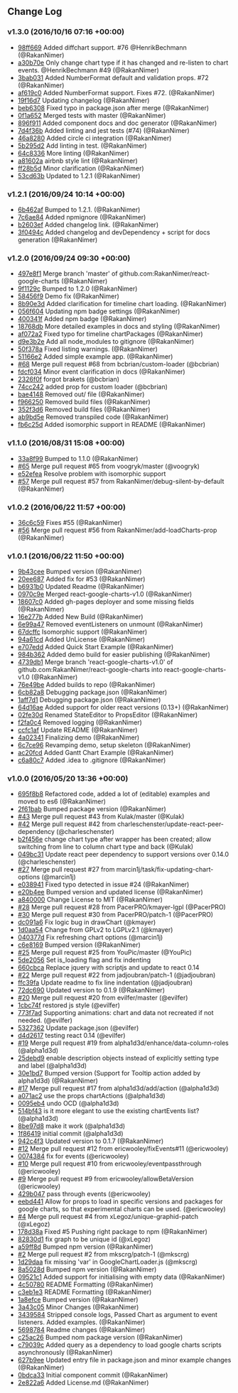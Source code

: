 ## Change Log

### v1.3.0 (2016/10/16 07:16 +00:00)
- [98ff669](https://github.com/RakanNimer/react-google-charts/commit/98ff669f87355cdb9e6b40c70baeaf60bd742c98) Added diffchart support. #76 @HenrikBechmann (@RakanNimer)
- [a30b70e](https://github.com/RakanNimer/react-google-charts/commit/a30b70e80e1c727b71c9741d3aa8788eafe79463) Only change chart type if it has changed and re-listen to chart events. @HenrikBechmann #49 (@RakanNimer)
- [3bab031](https://github.com/RakanNimer/react-google-charts/commit/3bab0310a806b0c041f6077b37cc0293f70a6fe2) Added NumberFormat default and validation props. #72 (@RakanNimer)
- [af619c0](https://github.com/RakanNimer/react-google-charts/commit/af619c0441ac202d78a6e29a258907554f2fce79) Added NumberFormat support. Fixes #72. (@RakanNimer)
- [19f16d7](https://github.com/RakanNimer/react-google-charts/commit/19f16d7d9b1c8e9b64f71b2825ed84740d2e209a) Updating changelog (@RakanNimer)
- [beb6308](https://github.com/RakanNimer/react-google-charts/commit/beb630854e4e136f313e4b4c2236a3a5df9099dd) Fixed typo in package.json after merge (@RakanNimer)
- [0f1a652](https://github.com/RakanNimer/react-google-charts/commit/0f1a652b5c563a53405a9958f92acd8737f215d3) Merged tests with master (@RakanNimer)
- [896f911](https://github.com/RakanNimer/react-google-charts/commit/896f911a90be61a36b5172ca5a8ed98145eec53e) Added component docs and doc generator (@RakanNimer)
- [7d4f36b](https://github.com/RakanNimer/react-google-charts/commit/7d4f36b69618f7d4a8143189f14b3a20a39897eb) Added linting and jest tests (#74) (@RakanNimer)
- [46a8280](https://github.com/RakanNimer/react-google-charts/commit/46a8280c5b81dd518be57f1ebf253fdcf63f42e5) Added circle ci integration (@RakanNimer)
- [5b295d2](https://github.com/RakanNimer/react-google-charts/commit/5b295d2fb12ab7c869ef1fb16a0cafa7b20832df) Add linting in test. (@RakanNimer)
- [64c8336](https://github.com/RakanNimer/react-google-charts/commit/64c833640bd64475e894221914451d1ed731ff06) More linting (@RakanNimer)
- [a81602a](https://github.com/RakanNimer/react-google-charts/commit/a81602af076cf2123d66d7d7c8304dc5be323b25) airbnb style lint (@RakanNimer)
- [ff28b5d](https://github.com/RakanNimer/react-google-charts/commit/ff28b5d9f1cf87af0632963137ea13b9071d95cd) Minor clarification (@RakanNimer)
- [53cd63b](https://github.com/RakanNimer/react-google-charts/commit/53cd63b2b8bf85b7b89a36a8b537417753ee765f) Updated to 1.2.1 (@RakanNimer)

### v1.2.1 (2016/09/24 10:14 +00:00)
- [6b462af](https://github.com/RakanNimer/react-google-charts/commit/6b462af854f9ea504e02512206a5c5f2823624ee) Bumped to 1.2.1. (@RakanNimer)
- [7c6ae84](https://github.com/RakanNimer/react-google-charts/commit/7c6ae84c8be9548e8c6f22aa8025564005596a32) Added npmignore (@RakanNimer)
- [b2603ef](https://github.com/RakanNimer/react-google-charts/commit/b2603efdec608645823e90953f06e499c0901507) Added changelog link. (@RakanNimer)
- [3f0494c](https://github.com/RakanNimer/react-google-charts/commit/3f0494c70fa545bbafab247ed6c3ffca690f83b4) Added changelog and devDependency + script for docs generation (@RakanNimer)

### v1.2.0 (2016/09/24 09:30 +00:00)
- [497e8f1](https://github.com/RakanNimer/react-google-charts/commit/497e8f183cf59ceef92573ecce870b5e184cf193) Merge branch 'master' of github.com:RakanNimer/react-google-charts (@RakanNimer)
- [9f1129c](https://github.com/RakanNimer/react-google-charts/commit/9f1129c5fb39661a92aa3fd6b2e5fcf42bfe1327) Bumped to 1.2.0 (@RakanNimer)
- [58456f9](https://github.com/RakanNimer/react-google-charts/commit/58456f91d72f9d13f8d585a39670d19ad7ba87f6) Demo fix (@RakanNimer)
- [8b90e3d](https://github.com/RakanNimer/react-google-charts/commit/8b90e3d6474b510c2341612f23102578e2eee4e0) Added clarification for timeline chart loading. (@RakanNimer)
- [056f604](https://github.com/RakanNimer/react-google-charts/commit/056f6042da2d0c7c1a1890d8e9b9e4bd44d8a189) Updating npm badge settings (@RakanNimer)
- [400341f](https://github.com/RakanNimer/react-google-charts/commit/400341f6dc7eaede1c19df3a1685b05d06c4f759) Added npm badge (@RakanNimer)
- [18768db](https://github.com/RakanNimer/react-google-charts/commit/18768db69e99a8c0b1ed9c1980dec6ff818f250e) More detailed examples in docs and styling (@RakanNimer)
- [af072a2](https://github.com/RakanNimer/react-google-charts/commit/af072a2acee43d0fb9dbac61f437030466a824a3) Fixed typo for timeline chartPackages (@RakanNimer)
- [d9e3b2e](https://github.com/RakanNimer/react-google-charts/commit/d9e3b2e28aabbaa03f933b772c08bbada5ae9ea2) Add all node_modules to gitignore (@RakanNimer)
- [50f378a](https://github.com/RakanNimer/react-google-charts/commit/50f378a57bf2d102f494eaf1f2bf06d81d609325) Fixed listing warnings. (@RakanNimer)
- [51166e2](https://github.com/RakanNimer/react-google-charts/commit/51166e2b57dc05b43a95db7d63cb000bb87ab966) Added simple example app. (@RakanNimer)
- [#68](https://github.com/RakanNimer/react-google-charts/pull/68) Merge pull request #68 from bcbrian/custom-loader (@bcbrian)
- [fdcf034](https://github.com/RakanNimer/react-google-charts/commit/fdcf034c3586e64cc006b019e35ab5687aedc484) Minor event clarification in docs (@RakanNimer)
- [2326f0f](https://github.com/RakanNimer/react-google-charts/commit/2326f0f4f0f645f636b127f409617a9b88037ae4) forgot brakets (@bcbrian)
- [74cc242](https://github.com/RakanNimer/react-google-charts/commit/74cc242008a86e53ec9b2f14d5f04706fb98a34b) added prop for custom loader (@bcbrian)
- [bae4148](https://github.com/RakanNimer/react-google-charts/commit/bae4148caa3d652ae3ea46b3091fe4ea8605ba7f) Removed out/ file (@RakanNimer)
- [f966250](https://github.com/RakanNimer/react-google-charts/commit/f9662504854b5acc89fec8c371cbc4c4c1341eb6) Removed build files (@RakanNimer)
- [352f3d6](https://github.com/RakanNimer/react-google-charts/commit/352f3d650937eecc0cf42db5a74586f008f6df42) Removed build files (@RakanNimer)
- [ab9bd5e](https://github.com/RakanNimer/react-google-charts/commit/ab9bd5e93f3a6b7a7c558401d254fa24a7156a7d) Removed transpiled code (@RakanNimer)
- [fb6c25d](https://github.com/RakanNimer/react-google-charts/commit/fb6c25d2d20738c6b86523152a3e9ae05f8c24c0) Added isomorphic support in README (@RakanNimer)

### v1.1.0 (2016/08/31 15:08 +00:00)
- [33a8f99](https://github.com/RakanNimer/react-google-charts/commit/33a8f992d1d758f2a8920030c5d52b15494c9721) Bumped to 1.1.0 (@RakanNimer)
- [#65](https://github.com/RakanNimer/react-google-charts/pull/65) Merge pull request #65 from voogryk/master (@voogryk)
- [e52efea](https://github.com/RakanNimer/react-google-charts/commit/e52efea8a3fa98ca224fb06cac139f8814687ded) Resolve problem with isomorphic support
- [#57](https://github.com/RakanNimer/react-google-charts/pull/57) Merge pull request #57 from RakanNimer/debug-silent-by-default (@RakanNimer)

### v1.0.2 (2016/06/22 11:57 +00:00)
- [36c6c59](https://github.com/RakanNimer/react-google-charts/commit/36c6c59db34312a8e17f3e71d2936d36fcf6ba01) Fixes #55 (@RakanNimer)
- [#56](https://github.com/RakanNimer/react-google-charts/pull/56) Merge pull request #56 from RakanNimer/add-loadCharts-prop (@RakanNimer)

### v1.0.1 (2016/06/22 11:50 +00:00)
- [9b43cee](https://github.com/RakanNimer/react-google-charts/commit/9b43cee7a373f0ef55d33fed0b4d7e3f530e9b8a) Bumped version (@RakanNimer)
- [20ee687](https://github.com/RakanNimer/react-google-charts/commit/20ee68711d65eed99d8f86d17fc4b32cb3cb1744) Added fix for #53 (@RakanNimer)
- [b6931b0](https://github.com/RakanNimer/react-google-charts/commit/b6931b0ce6ec6baca8998c502dbee5c74667cab9) Updated Readme (@RakanNimer)
- [0970c9e](https://github.com/RakanNimer/react-google-charts/commit/0970c9ebf2ba94e9d3cef68f9a02fc00f0ecb180) Merged react-google-charts-v1.0 (@RakanNimer)
- [18607c0](https://github.com/RakanNimer/react-google-charts/commit/18607c05ac1eb158dd35fda8090fa5e9e342447c) Added gh-pages deployer and some missing fields (@RakanNimer)
- [16e277b](https://github.com/RakanNimer/react-google-charts/commit/16e277bca480e53a416e0277e3d208619c5aa25e) Added New Build (@RakanNimer)
- [6e99a47](https://github.com/RakanNimer/react-google-charts/commit/6e99a477ddc7223b67e2083c020dd51868a5632b) Removed eventListeners on unmount (@RakanNimer)
- [67dcffc](https://github.com/RakanNimer/react-google-charts/commit/67dcffc03929d0b845904c1c00664d54a19f0446) Isomorphic support (@RakanNimer)
- [94a61cd](https://github.com/RakanNimer/react-google-charts/commit/94a61cddacc37fd9f8ab3cd13e67e6483a4e1412) Added UnLicense (@RakanNimer)
- [e707edd](https://github.com/RakanNimer/react-google-charts/commit/e707edd7e0175273ebdc97f9559d38bec1e182ef) Added Quick Start Example (@RakanNimer)
- [984b362](https://github.com/RakanNimer/react-google-charts/commit/984b362b7f524f39abfafcd5d10e7b4766b4f18c) Added demo build for easier publishing (@RakanNimer)
- [4739db1](https://github.com/RakanNimer/react-google-charts/commit/4739db1ca28c37601838391cea6475bd0bade960) Merge branch 'react-google-charts-v1.0' of github.com:RakanNimer/react-google-charts into react-google-charts-v1.0 (@RakanNimer)
- [76e49be](https://github.com/RakanNimer/react-google-charts/commit/76e49be19a8cae54de7cd678074c0722b43d03cb) Added builds to repo (@RakanNimer)
- [6cb82a8](https://github.com/RakanNimer/react-google-charts/commit/6cb82a89e0b63e0221519188308b4b9f50a648d5) Debugging package.json (@RakanNimer)
- [1aff7d1](https://github.com/RakanNimer/react-google-charts/commit/1aff7d1199c836bf29bf01873c186a5a4b592c08) Debugging package.json (@RakanNimer)
- [64d16ae](https://github.com/RakanNimer/react-google-charts/commit/64d16aea1bb8de8a2636b01c9b969b81b8ddf7ae) Added support for older react versions (0.13+) (@RakanNimer)
- [02fe30d](https://github.com/RakanNimer/react-google-charts/commit/02fe30d8ddcdbe7fcae0ea11e5134511b6aae978) Renamed StateEditor to PropsEditor (@RakanNimer)
- [f2fa0c4](https://github.com/RakanNimer/react-google-charts/commit/f2fa0c4da63ba0906759d9c2b70c8a8ad2f6d602) Removed logging (@RakanNimer)
- [ccfc1af](https://github.com/RakanNimer/react-google-charts/commit/ccfc1af6579fdb0168494959ab041ccdf1312d98) Update README (@RakanNimer)
- [4a02341](https://github.com/RakanNimer/react-google-charts/commit/4a02341e3c0865a7ef0450d838fbf56b9b23b81e) Finalizing demo (@RakanNimer)
- [6c7ce96](https://github.com/RakanNimer/react-google-charts/commit/6c7ce961380fb174f180d49f09cfbca766d3279a) Revamping demo, setup skeleton (@RakanNimer)
- [ac20fcd](https://github.com/RakanNimer/react-google-charts/commit/ac20fcdbf85ad5e7dc740a03fc604d65924d52b3) Added Gantt Chart Example (@RakanNimer)
- [c6a80c7](https://github.com/RakanNimer/react-google-charts/commit/c6a80c7fd6fd4aa6d5937046c221617752d9b29c) Added .idea to .gitignore (@RakanNimer)

### v1.0.0 (2016/05/20 13:36 +00:00)
- [695f8b8](https://github.com/RakanNimer/react-google-charts/commit/695f8b8e04c10753e6681c974fb1860d8d898809) Refactored code, added a lot of (editable) examples and moved to es6 (@RakanNimer)
- [2f61bab](https://github.com/RakanNimer/react-google-charts/commit/2f61baba83bee00d9a7baca635a857d67905e261) Bumped package version (@RakanNimer)
- [#43](https://github.com/RakanNimer/react-google-charts/pull/43) Merge pull request #43 from Kulak/master (@Kulak)
- [#42](https://github.com/RakanNimer/react-google-charts/pull/42) Merge pull request #42 from charleschenster/update-react-peer-dependency (@charleschenster)
- [b2f456e](https://github.com/RakanNimer/react-google-charts/commit/b2f456ec1b906bbc9fdf968e3185e26fb7a0e617) change chart type after wrapper has been created; allow switching from line to column chart type and back (@Kulak)
- [049bc31](https://github.com/RakanNimer/react-google-charts/commit/049bc311666e709627fdb29864306c9afd8ff820) Update react peer dependency to support versions over 0.14.0 (@charleschenster)
- [#27](https://github.com/RakanNimer/react-google-charts/pull/27) Merge pull request #27 from marcin1j/task/fix-updating-chart-options (@marcin1j)
- [e038941](https://github.com/RakanNimer/react-google-charts/commit/e03894140612acab3979da81d89de5c49fa668aa) Fixed typo detected in issue #24 (@RakanNimer)
- [e20b4ee](https://github.com/RakanNimer/react-google-charts/commit/e20b4eeb7ddd79608940b1d71408cc9df26182e8) Bumped version and updated license (@RakanNimer)
- [a840000](https://github.com/RakanNimer/react-google-charts/commit/a840000942a00b187b466c6ee647eeda8f093d1b) Change License to MIT (@RakanNimer)
- [#28](https://github.com/RakanNimer/react-google-charts/pull/28) Merge pull request #28 from PacerPRO/kmayer-lgpl (@PacerPRO)
- [#30](https://github.com/RakanNimer/react-google-charts/pull/30) Merge pull request #30 from PacerPRO/patch-1 (@PacerPRO)
- [dc091a6](https://github.com/RakanNimer/react-google-charts/commit/dc091a661377934db369829e7580feb0d5c4fc09) Fix logic bug in drawChart (@kmayer)
- [1d0aa54](https://github.com/RakanNimer/react-google-charts/commit/1d0aa54687b7f7e621fa2a7329c46b930a31fcd6) Change from GPLv2 to LGPLv2.1 (@kmayer)
- [040377d](https://github.com/RakanNimer/react-google-charts/commit/040377d06b536a9738d7c6d62480dca2feb3e4c5) Fix refreshing chart options (@marcin1j)
- [c6e8169](https://github.com/RakanNimer/react-google-charts/commit/c6e8169811d25738d816f22c0ddd2302e08add43) Bumped version (@RakanNimer)
- [#25](https://github.com/RakanNimer/react-google-charts/pull/25) Merge pull request #25 from YouPic/master (@YouPic)
- [5de2056](https://github.com/RakanNimer/react-google-charts/commit/5de2056c89c586193ad0d7b8aa01302dca122798) Set is_loading flag and fix indenting
- [660cbca](https://github.com/RakanNimer/react-google-charts/commit/660cbca8f784f06862a767183e4550797d3995e7) Replace jquery with scriptjs and update to react 0.14
- [#22](https://github.com/RakanNimer/react-google-charts/pull/22) Merge pull request #22 from jadjoubran/patch-1 (@jadjoubran)
- [ffc39fa](https://github.com/RakanNimer/react-google-charts/commit/ffc39fab47fe067fb583ad0c6183f31dcdc6d8fd) Update readme to fix line indentation (@jadjoubran)
- [72dc690](https://github.com/RakanNimer/react-google-charts/commit/72dc6905965061f4571cd661d947a4ced2fd6561) Updated version to 0.1.9 (@RakanNimer)
- [#20](https://github.com/RakanNimer/react-google-charts/pull/20) Merge pull request #20 from evilfer/master (@evilfer)
- [1cbc74f](https://github.com/RakanNimer/react-google-charts/commit/1cbc74f6a591a4fefe84af5f0f31a81e94d52a83) restored js style (@evilfer)
- [773f7ad](https://github.com/RakanNimer/react-google-charts/commit/773f7adf53cf9da20730cf544837966b4c113812) Supporting animations: chart and data not recreated if not needed. (@evilfer)
- [5327362](https://github.com/RakanNimer/react-google-charts/commit/53273623c6207faa7619ac84159505a268d8e52b) Update package.json (@evilfer)
- [d4d2617](https://github.com/RakanNimer/react-google-charts/commit/d4d2617a146199084423810f4597dd6643f31efa) testing react 0.14 (@evilfer)
- [#19](https://github.com/RakanNimer/react-google-charts/pull/19) Merge pull request #19 from alpha1d3d/enhance/data-column-roles (@alpha1d3d)
- [25debd9](https://github.com/RakanNimer/react-google-charts/commit/25debd989bffed67007133bf134420928af0aab1) enable description objects instead of explicitly setting type and label (@alpha1d3d)
- [30e1bd7](https://github.com/RakanNimer/react-google-charts/commit/30e1bd7d9dc7b7bc74ff7ba9340f630591c85a75) Bumped version (Support for Tooltip action added by alpha1d3d) (@RakanNimer)
- [#17](https://github.com/RakanNimer/react-google-charts/pull/17) Merge pull request #17 from alpha1d3d/add/action (@alpha1d3d)
- [a071ac2](https://github.com/RakanNimer/react-google-charts/commit/a071ac283caf5f8f1feb40ce91a75609452fd86c) use the props chartActions (@alpha1d3d)
- [0095eb4](https://github.com/RakanNimer/react-google-charts/commit/0095eb43567e3ad94e9b5fec94a51d01c8e87985) undo OCD (@alpha1d3d)
- [514bf43](https://github.com/RakanNimer/react-google-charts/commit/514bf435a8d32aa84bbf6e75acdf9bd065f0ad9c) is it more elegant to use the existing chartEvents list? (@alpha1d3d)
- [8be97d8](https://github.com/RakanNimer/react-google-charts/commit/8be97d8cad45533287570302c522e419dafe964f) make it work (@alpha1d3d)
- [1f86419](https://github.com/RakanNimer/react-google-charts/commit/1f864199891f0af762df4aeb7ec8626c9d9f848b) initial commit (@alpha1d3d)
- [942c4f3](https://github.com/RakanNimer/react-google-charts/commit/942c4f3afa16b88b7c331c618b2bfd6be4243e5d) Updated version to 0.1.7 (@RakanNimer)
- [#12](https://github.com/RakanNimer/react-google-charts/pull/12) Merge pull request #12 from ericwooley/fixEvents#11 (@ericwooley)
- [0074384](https://github.com/RakanNimer/react-google-charts/commit/0074384c59ae8fa656a6fd5a5ae5ed4e05a19af7) fix for events (@ericwooley)
- [#10](https://github.com/RakanNimer/react-google-charts/pull/10) Merge pull request #10 from ericwooley/eventpassthrough (@ericwooley)
- [#9](https://github.com/RakanNimer/react-google-charts/pull/9) Merge pull request #9 from ericwooley/allowBetaVersion (@ericwooley)
- [429b047](https://github.com/RakanNimer/react-google-charts/commit/429b04775db8fe60b0d379096d678ac45b46243b) pass through events (@ericwooley)
- [eebd441](https://github.com/RakanNimer/react-google-charts/commit/eebd441834603e9e40ab0480108d2a6a6e81a2c9) Allow for props to load in specific versions and packages for google charts, so that experimental charts can be used. (@ericwooley)
- [#4](https://github.com/RakanNimer/react-google-charts/pull/4) Merge pull request #4 from xLegoz/unique-graphid-patch (@xLegoz)
- [178d38a](https://github.com/RakanNimer/react-google-charts/commit/178d38a62261ee053b1f77c405a9444f895bc3d7) Fixed #5 Pushing right package to npm (@RakanNimer)
- [82830d1](https://github.com/RakanNimer/react-google-charts/commit/82830d184e1a170466832a1b7789939cc836dbd7) fix graph to be unique id (@xLegoz)
- [a59ff8d](https://github.com/RakanNimer/react-google-charts/commit/a59ff8df1069f189d8d0dff45b67d745d88e08a6) Bumped npm version (@RakanNimer)
- [#2](https://github.com/RakanNimer/react-google-charts/pull/2) Merge pull request #2 from mkscrg/patch-1 (@mkscrg)
- [1d29daa](https://github.com/RakanNimer/react-google-charts/commit/1d29daadb2fbfb165feba16e76538f6447262e89) fix missing 'var' in GoogleChartLoader.js (@mkscrg)
- [8a5028d](https://github.com/RakanNimer/react-google-charts/commit/8a5028dbdf0c42366db70e859f38672043516891) Bumped npm version (@RakanNimer)
- [09521c1](https://github.com/RakanNimer/react-google-charts/commit/09521c15b93f04b97ffbf5b5dd2c8f8897841dd3) Added support for initialising with empty data (@RakanNimer)
- [4c50780](https://github.com/RakanNimer/react-google-charts/commit/4c50780a37d139d86fbe0f404eb2f7f0221b6faf) README Formatting (@RakanNimer)
- [c3eb1e3](https://github.com/RakanNimer/react-google-charts/commit/c3eb1e34fb04253ba06c9c726ec2efcd1a0624a4) README Formatting (@RakanNimer)
- [1a8efce](https://github.com/RakanNimer/react-google-charts/commit/1a8efcea378a7e9ca99e83443c3eb2d8eabea4f8) Bumped version (@RakanNimer)
- [3a43c05](https://github.com/RakanNimer/react-google-charts/commit/3a43c0518d7d383e9321b576754a86c2d747e4a4) Minor Changes (@RakanNimer)
- [3439584](https://github.com/RakanNimer/react-google-charts/commit/343958488529c0a1ac41553735ea007741add9ea) Stripped console logs, Passed Chart as argument to event listeners. Added examples. (@RakanNimer)
- [5698784](https://github.com/RakanNimer/react-google-charts/commit/5698784d33c702d5fed33f8a1f79d0a030c138b6) Readme changes (@RakanNimer)
- [c25ac26](https://github.com/RakanNimer/react-google-charts/commit/c25ac26b81bb72bdda741dec69eaa36ab556cfb5) Bumped nom package version (@RakanNimer)
- [c79039c](https://github.com/RakanNimer/react-google-charts/commit/c79039c06934d1d70811b6237cc6616320b92815) Added query as a dependency to load google charts scripts asynchronously (@RakanNimer)
- [627b9ee](https://github.com/RakanNimer/react-google-charts/commit/627b9eeb7c8b6417284b946d33a7035ea455087f) Updated entry file in package.json and minor example changes (@RakanNimer)
- [0bdca33](https://github.com/RakanNimer/react-google-charts/commit/0bdca3319442c50128955e0925875cab8ebee3e7) Initial component commit (@RakanNimer)
- [2e822a6](https://github.com/RakanNimer/react-google-charts/commit/2e822a644022c7bf0db83768a832efba512c375a) Added License.md (@RakanNimer)